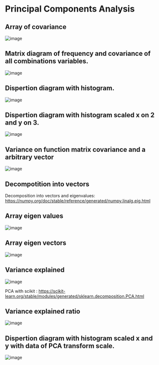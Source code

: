 # Principal Components Analysis

## Array of covariance

![image](https://user-images.githubusercontent.com/78567418/147995841-659dfa7e-dfff-4222-b7d0-a1b53fdba241.png)

## Matrix diagram of frequency and covariance of all combinations variables.

![image](https://user-images.githubusercontent.com/78567418/147995964-af4cff57-b744-43ea-aca3-67ff20afd50d.png)

## Dispertion diagram with histogram.

![image](https://user-images.githubusercontent.com/78567418/147996092-c58bfc4f-fd34-4461-8a20-e67d72df6518.png)

## Dispertion diagram with histogram scaled x on 2 and y on 3.

![image](https://user-images.githubusercontent.com/78567418/147996265-d6bdec0a-9ad8-4439-bbc2-c1fdfe8d651f.png)

## Variance on function matrix covariance and a arbitrary vector

![image](https://user-images.githubusercontent.com/78567418/147999587-772f73bd-045d-496d-880f-3e4b27cfed52.png)

## Decompotition into vectors

Decomposition into vectors and eigenvalues: https://numpy.org/doc/stable/reference/generated/numpy.linalg.eig.html

## Array eigen values

![image](https://user-images.githubusercontent.com/78567418/147996494-766350b4-def9-4407-86a2-34ad26ea3196.png)

## Array eigen vectors

![image](https://user-images.githubusercontent.com/78567418/147996529-15e014cb-6ab5-4742-9b41-be616681be7b.png)

## Variance explained

![image](https://user-images.githubusercontent.com/78567418/147996565-05681b23-f1dd-45cd-a2dc-c57a528f91ea.png)

PCA with scikit : https://scikit-learn.org/stable/modules/generated/sklearn.decomposition.PCA.html

## Variance explained ratio

![image](https://user-images.githubusercontent.com/78567418/147996755-839efeed-d0fc-4820-a3d0-920fc305aada.png)

## Dispertion diagram with histogram scaled x and y with data of PCA transform scale.

![image](https://user-images.githubusercontent.com/78567418/147996791-8ce500c6-9177-4c2a-9681-6b050f5bec5f.png)

